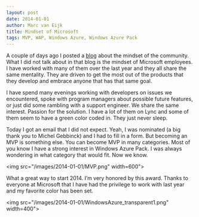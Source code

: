 ```yaml
---
layout: post
date: 2014-01-01
author: Marc van Eijk
title: Mindset of Microsoft
tags: MVP, WAP, Windows Azure, Windows Azure Pack
---
```

A couple of days ago I posted a [blog](/2013/12/24/community) about the mindset of the community. What I did not talk about in that blog is the mindset of Microsoft employees. I have worked with many of them over the last year and they all share the same mentality. They are driven to get the most out of the products that they develop and embrace anyone that has that same goal.

I have spend many evenings working with developers on issues we encountered, spoke with program managers about possible future features, or just did some rambling with a support engineer. We share the same interest. Passion for the solution. I have a lot of them on Lync and some of them seem to have a green color coded in. They just never sleep.

Today I got an email that I did not expect. Yeah, I was nominated (a big thank you to Michel Gebbinck) and I had to fill in a form. But becoming an MVP is something else. You can become MVP in many categories. Most of you know I have a strong interest in Windows Azure Pack. I was always wondering in what category that would fit. Now we know.

<img src="/images/2014-01-01/MVP.png" width=600">

What a great way to start 2014. I’m very honored by this award. Thanks to everyone at Microsoft that I have had the privilege to work with last year and my favorite color has been set.

<img src="/images/2014-01-01/WindowsAzure_transparent1.png" width=400">
